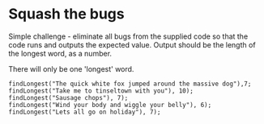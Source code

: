 # Squash the bugs

Simple challenge - eliminate all bugs from the supplied code so that the code runs and outputs the expected value. Output should be the length of the longest word, as a number.

There will only be one 'longest' word.

    findLongest("The quick white fox jumped around the massive dog"),7;
    findLongest("Take me to tinseltown with you"), 10);
    findLongest("Sausage chops"), 7);
    findLongest("Wind your body and wiggle your belly"), 6);
    findLongest("Lets all go on holiday"), 7);
